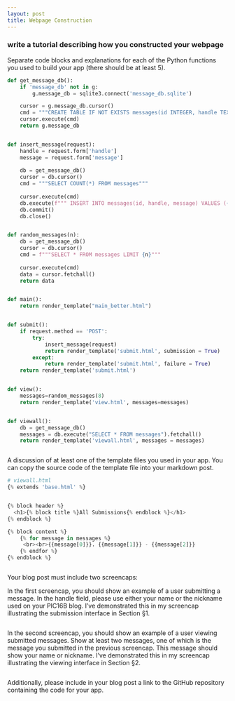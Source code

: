 ```yaml
---
layout: post
title: Webpage Construction
---
```



### write a tutorial describing how you constructed your webpage

Separate code blocks and explanations for each of the Python functions you used to build your app (there should be at least 5).


```python
def get_message_db():
    if 'message_db' not in g:
        g.message_db = sqlite3.connect('message_db.sqlite')

    cursor = g.message_db.cursor()
    cmd = """CREATE TABLE IF NOT EXISTS messages(id INTEGER, handle TEXT, message TEXT)"""
    cursor.execute(cmd)
    return g.message_db
```


```python

```


```python
def insert_message(request):
    handle = request.form['handle']
    message = request.form['message']
    
    db = get_message_db()
    cursor = db.cursor()
    cmd = """SELECT COUNT(*) FROM messages"""
    
    cursor.execute(cmd)
    db.execute(f""" INSERT INTO messages(id, handle, message) VALUES ({cursor.fetchone()[0]+1}, "{handle}", "{message}");""")
    db.commit()
    db.close()
```


```python

```


```python
def random_messages(n):
    db = get_message_db()
    cursor = db.cursor()
    cmd = f"""SELECT * FROM messages LIMIT {n}"""
    
    cursor.execute(cmd)
    data = cursor.fetchall()
    return data
```


```python

```


```python
def main():
    return render_template("main_better.html")
```


```python

```


```python
def submit():
    if request.method == 'POST':
        try:
            insert_message(request)
            return render_template('submit.html', submission = True)
        except:
            return render_template('submit.html', failure = True)
    return render_template('submit.html')
```


```python

```


```python
def view():
    messages=random_messages(8)
    return render_template('view.html', messages=messages)
```


```python

```


```python
def viewall():
    db = get_message_db()
    messages = db.execute("SELECT * FROM messages").fetchall()
    return render_template('viewall.html', messages = messages)
```


```python

```

A discussion of at least one of the template files you used in your app. You can copy the source code of the template file into your markdown post.


```python
# viewall.html
{% extends 'base.html' %}


{% block header %}
  <h1>{% block title %}All Submissions{% endblock %}</h1>
{% endblock %}

{% block content %}
    {% for message in messages %}
     <br><br>{{message[0]}}. {{message[1]}} - {{message[2]}}
    {% endfor %}
{% endblock %}
```


```python

```

Your blog post must include two screencaps:

In the first screencap, you should show an example of a user submitting a message. In the handle field, please use either your name or the nickname used on your PIC16B blog. I’ve demonstrated this in my screencap illustrating the submission interface in Section §1.


```python

```

In the second screencap, you should show an example of a user viewing submitted messages. Show at least two messages, one of which is the message you submitted in the previous screencap. This message should show your name or nickname. I’ve demonstrated this in my screencap illustrating the viewing interface in Section §2.


```python

```

Additionally, please include in your blog post a link to the GitHub repository containing the code for your app.


```python

```

